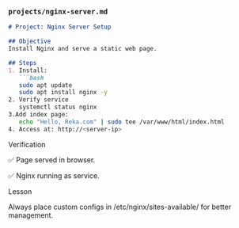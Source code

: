 
### `projects/nginx-server.md`
```markdown
# Project: Nginx Server Setup

## Objective
Install Nginx and serve a static web page.

## Steps
1. Install:
   ```bash
   sudo apt update
   sudo apt install nginx -y
2. Verify service
   systemctl status nginx
3.Add index page:
   echo "Hello, Reka.com" | sudo tee /var/www/html/index.html
4. Access at: http://<server-ip>
```
Verification

✅ Page served in browser.

✅ Nginx running as service.

Lesson

Always place custom configs in /etc/nginx/sites-available/ for better management.
